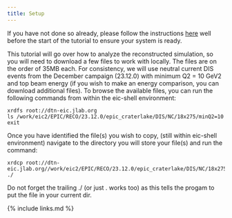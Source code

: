 ```yaml
---
title: Setup
---
```

If you have not done so already, please follow the instructions [here](https://eic.github.io/tutorial-setting-up-environment/setup.html) well before the start of the tutorial to ensure your system is ready.

This tutorial will go over how to analyze the reconstructed simulation, so you will need to download a few files to work with locally. The files are on the order of 35MB each. For consistency, we will use neutral current DIS events from the December campaign (23.12.0) with minimum Q2 = 10 GeV2 and top beam energy (if you wish to make an energy comparison, you can download additional files). To browse the available files, you can run the following commands from within the eic-shell environment:

```console
xrdfs root://dtn-eic.jlab.org
ls /work/eic2/EPIC/RECO/23.12.0/epic_craterlake/DIS/NC/18x275/minQ2=10
exit
```

Once you have identified the file(s) you wish to copy, (still within eic-shell environment) navigate to the directory you will store your file(s) and run the command:

```console
xrdcp root://dtn-eic.jlab.org//work/eic2/EPIC/RECO/23.12.0/epic_craterlake/DIS/NC/18x275/minQ2=10/filename.eicrecon.tree.edm4eic.root ./
```

Do not forget the trailing ./ (or just . works too) as this tells the progam to put the file in your current dir. 

{% include links.md %}
